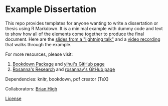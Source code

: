 # Example Dissertation

This repo provides templates for anyone wanting to write a dissertation or thesis using R Markdown. It is a minimal example with dummy code and text to show how all of the elements come together to produce the final document. Here are the [slides from a "lightning talk"](LightningTalk.md) and a [video recording](https://youtu.be/AP_nU9jd0mk) that walks through the example.

For more resources, please visit:
1. [Bookdown Package](https://bookdown.org/yihui/bookdown/) and [yihui's GitHub page](https://github.com/yihui)
2. [Rosanna's Research](https://rosannavanhespenresearch.wordpress.com/2016/02/03/writing-your-thesis-with-r-markdown-1-getting-started/) and [rosannav's GitHub page](https://github.com/rosannav)

Dependencies: knitr, bookdown, pdf creator (TeX)

Collaborators: [Brian High](https://github.com/brianhigh)

[License](https://github.com/eddiekasner/example-dissertation/blob/master/LICENSE)

